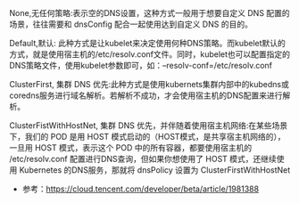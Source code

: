 None,无任何策略:表示空的DNS设置，这种方式一般用于想要自定义 DNS 配置的场景，往往需要和 dnsConfig 配合一起使用达到自定义 DNS 的目的。

Default,默认: 此种方式是让kubelet来决定使用何种DNS策略。而kubelet默认的方式，就是使用宿主机的/etc/resolv.conf文件。同时，kubelet也可以配置指定的DNS策略文件，使用kubelet参数即可，如：–resolv-conf=/etc/resolv.conf

ClusterFirst, 集群 DNS 优先:此种方式是使用kubernets集群内部中的kubedns或coredns服务进行域名解析。若解析不成功，才会使用宿主机的DNS配置来进行解析。

ClusterFistWithHostNet, 集群 DNS 优先，并伴随着使用宿主机网络:在某些场景下，我们的 POD 是用 HOST 模式启动的（HOST模式，是共享宿主机网络的），一旦用 HOST 模式，表示这个 POD 中的所有容器，都要使用宿主机的 /etc/resolv.conf 配置进行DNS查询，但如果你想使用了 HOST 模式，还继续使用 Kubernetes 的DNS服务，那就将 dnsPolicy 设置为 ClusterFirstWithHostNet

- 参考：<https://cloud.tencent.com/developer/beta/article/1981388>